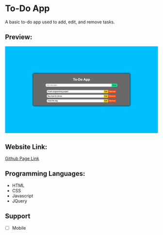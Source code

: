 # To-Do App
A basic to-do app used to add, edit, and remove tasks.

## Preview:
![Preview](/images/preview.png)

## Website Link:
[Github Page Link](https://cyoung-sudo.github.io/todo-app/)

## Programming Languages:
* HTML
* CSS
* Javascript
* JQuery

## Support
- [ ] Mobile